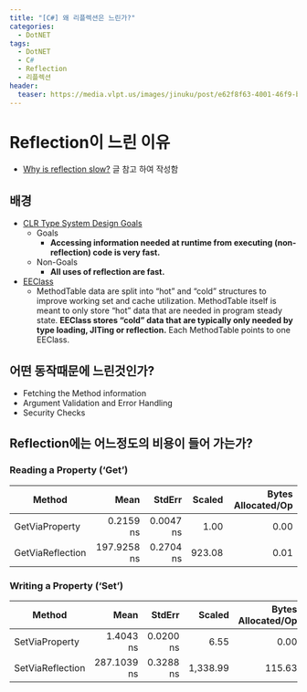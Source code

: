 ```yaml
---
title: "[C#] 왜 리플렉션은 느린가?"
categories: 
  - DotNET
tags: 
  - DotNET
  - C#
  - Reflection
  - 리플렉션
header:
  teaser: https://media.vlpt.us/images/jinuku/post/e62f8f63-4001-46f9-b811-dc6f62f0828e/40cc3e52-745d-48b8-8a09-02c21efc36e5.png
---
```


# Reflection이 느린 이유

* [Why is reflection slow?](https://mattwarren.org/2016/12/14/Why-is-Reflection-slow/) 글 참고 하여 작성함

## 배경

* [CLR Type System Design Goals](https://github.com/dotnet/coreclr/blob/32f0f9721afb584b4a14d69135bea7ddc129f755/Documentation/botr/type-system.md#design-goals-and-non-goals)
    * Goals
        * **Accessing information needed at runtime from executing (non-reflection) code is very fast.**
    * Non-Goals
        * **All uses of reflection are fast.**
* [EEClass](https://github.com/dotnet/coreclr/blob/32f0f9721afb584b4a14d69135bea7ddc129f755/Documentation/botr/type-loader.md#key-data-structures)
    * MethodTable data are split into “hot” and “cold” structures to improve working set and cache utilization. MethodTable itself is meant to only store “hot” data that are needed in program steady state. **EEClass stores “cold” data that are typically only needed by type loading, JITing or reflection.** Each MethodTable points to one EEClass.

## 어떤 동작때문에 느린것인가?

* Fetching the Method information
* Argument Validation and Error Handling
* Security Checks

## Reflection에는 어느정도의 비용이 들어 가는가?

### Reading a Property (‘Get’)

|Method|Mean|StdErr|Scaled|Bytes Allocated/Op|
|-|-:|-:|-:|-:|
|GetViaProperty|0.2159 ns|0.0047 ns|1.00|0.00|
|GetViaReflection|197.9258 ns|0.2704 ns|923.08|0.01|

### Writing a Property (‘Set’)

|Method|Mean|StdErr|Scaled|Bytes Allocated/Op|
|---|---:|---:|---:|---:|
|SetViaProperty|1.4043 ns|0.0200 ns|6.55|0.00|
|SetViaReflection|287.1039 ns|0.3288 ns|1,338.99|115.63|